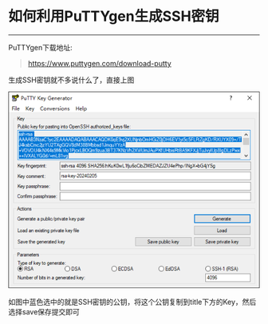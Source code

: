 # 如何利用PuTTYgen生成SSH密钥

-----------------------------

PuTTYgen下载地址:

> https://www.puttygen.com/download-putty

生成SSH密钥就不多说什么了，直接上图

![image](/img/GitHub的一些常用技能/利用PuTTYgen生成ssh密钥/生成SSH密钥.png)

如图中蓝色选中的就是SSH密钥的公钥，将这个公钥复制到title下方的Key，然后选择save保存提交即可